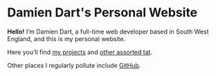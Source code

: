 <!---
# Copyright (C) Damien Dart, <damiendart@pobox.com>.
# This file is distributed under the MIT licence. For more
# information, please refer to the accompanying "LICENCE" file.

description: 'Visit the personal website of Damien Dart, a full-time web developer based in South West England.'
sitemapTitle: 'Homepage'
template: '_templates/homepage.html.twig'
--->

Damien Dart's Personal Website
==============================

**Hello!** I’m Damien Dart, a full-time web developer based in South
West England, and this is my personal website.

Here you’ll find [my projects][] and [other assorted tat][].

Other places I regularly pollute include [GitHub][].

  [my projects]: <https://www.robotinaponcho.net/projects/>
  [notes]: <https://www.robotinaponcho.net/notes/>
  [other assorted tat]: <https://www.robotinaponcho.net/crap/>
  [GitHub]: <https://github.com/damiendart>
  [Instagram]: <https://www.instagram.com/damiendart/>
